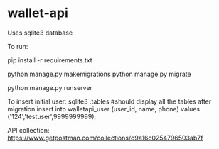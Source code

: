 # wallet-api
Uses sqlite3 database

To run:

pip install -r requirements.txt

python manage.py makemigrations
python manage.py migrate


python manage.py runserver

To insert initial user:
sqlite3
.tables #should display all the tables after migration
insert into walletapi_user (user_id, name, phone) values ('124','testuser',9999999999);

API collection: https://www.getpostman.com/collections/d9a16c0254796503ab7f 